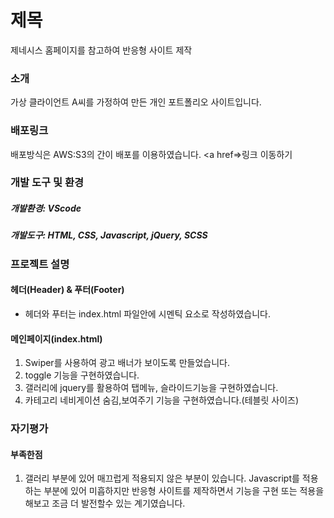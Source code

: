 # 제목

제네시스 홈페이지를 참고하여 반응형 사이트 제작

### 소개

가상 클라이언트 A씨를 가정하여 만든 개인 포트폴리오 사이트입니다.

### 배포링크

배포방식은 AWS:S3의 간이 배포를 이용하였습니다.
<a href=>링크 이동하기</a>

### 개발 도구 및 환경

##### 개발환경: VScode

##### 개발도구: HTML, CSS, Javascript, jQuery, SCSS

### 프로젝트 설명

#### 헤더(Header) & 푸터(Footer)

- 헤더와 푸터는 index.html 파일안에 시멘틱 요소로 작성하였습니다.

#### 메인페이지(index.html)

1. Swiper를 사용하여 광고 배너가 보이도록 만들었습니다.
2. toggle 기능을 구현하였습니다.
3. 갤러리에 jquery를 활용하여 탭메뉴, 슬라이드기능을 구현하였습니다.
4. 카테고리 네비게이션 숨김,보여주기 기능을 구현하였습니다.(테블릿 사이즈)

### 자기평가

#### 부족한점

1. 갤러리 부분에 있어 매끄럽게 적용되지 않은 부분이 있습니다.  Javascript를 적용하는 부분에 있어 미흡하지만 반응형 사이트를 제작하면서 기능을 구현 또는 적용을 해보고 조금 더 발전할수 있는 계기였습니다.